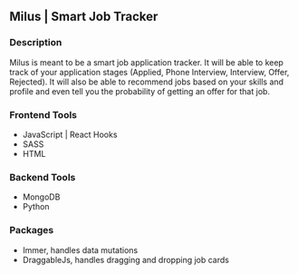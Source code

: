 ## Milus | Smart Job Tracker

### Description
<p>
Milus is meant to be a smart job application tracker. It will be able to keep track of your application stages (Applied, Phone Interview, Interview, Offer, Rejected). It will also be able to recommend jobs based on your skills and profile and even tell you the probability of getting an offer for that job.
</p>

### Frontend Tools
- JavaScript | React Hooks
- SASS
- HTML

### Backend Tools
- MongoDB
- Python

### Packages
- Immer, handles data mutations
- DraggableJs, handles dragging and dropping job cards
